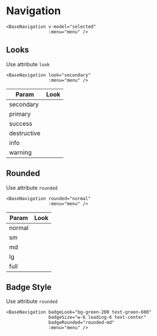 # Navigation

<div class="mt-4">
    <base-navigation v-model="selected" :menu="menu"></base-navigation>
</div>

```vue
<BaseNavigation v-model="selected"
                :menu="menu" />
```

<div class="h-12"></div>

## Looks

Use attribute `look`

```vue
<BaseNavigation look="secondary"
                :menu="menu" />
```

| Param         | Look                                                                                    |
| ------------- | --------------------------------------------------------------------------------------- |
| secondary     | <base-navigation :value="selected" look="secondary" :menu="menuSm"></base-navigation>   |
| primary       | <base-navigation :value="selected" look="primary" :menu="menuSm"></base-navigation>     |
| success       | <base-navigation :value="selected" look="success" :menu="menuSm"></base-navigation>     |
| destructive   | <base-navigation :value="selected" look="destructive" :menu="menuSm"></base-navigation> |
| info          | <base-navigation :value="selected" look="info" :menu="menuSm"></base-navigation>        |
| warning       | <base-navigation :value="selected" look="warning" :menu="menuSm"></base-navigation>     |

<div class="h-12"></div>

## Rounded

Use attribute `rounded`

```vue
<BaseNavigation rounded="normal"
                :menu="menu" />
```

| Param   | Look                                                                                  |
| ------- | ------------------------------------------------------------------------------------- |
| normal  | <base-navigation :value="selected" rounded="normal" :menu="menuSm"></base-navigation> |
| sm      | <base-navigation :value="selected" rounded="sm" :menu="menuSm"></base-navigation>     |
| md      | <base-navigation :value="selected" rounded="md" :menu="menuSm"></base-navigation>     |
| lg      | <base-navigation :value="selected" rounded="lg" :menu="menuSm"></base-navigation>     |
| full    | <base-navigation :value="selected" rounded="full" :menu="menuSm"></base-navigation>   |

<div class="h-12"></div>

## Badge Style

Use attribute `rounded`

```vue
<BaseNavigation badgeLook="bg-green-200 text-green-600"
                badgeSize="w-6 leading-6 text-center"
                badgeRounded="rounded-md"
                :menu="menu" />
```

<base-navigation badgeLook="bg-green-200 text-green-600" badgeSize="w-6 text-center leading-6" badgeRounded="rounded-md" :menu="menuSm"></base-navigation>

<script>
export default {
  data () {
    return {
      selected: 'dashboard',
      menu: [
        {
          label: 'Dashboard',
          value: 'dashboard',
          icon: 'outline/home'
        },
        {
          label: 'Team',
          value: 'team',
          icon: 'outline/users'
        },
        {
          label: 'Projects',
          value: 'projects',
          icon: 'outline/folder',
          badge: '12'
        },
        {
          label: 'Calendar',
          value: 'calendar',
          group: 'else',
        },
        {
          label: 'Documents',
          value: 'documents',
          group: 'else',
        }
      ],
      menuSm: [
        {
          label: 'Dashboard',
          value: 'dashboard',
          icon: 'outline/home',
          badge: '12'
        }
      ]
    }
  }
}
</script>

